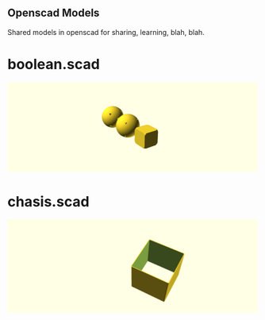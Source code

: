 ## Openscad Models

Shared models in openscad for sharing, learning, blah, blah.

# boolean.scad

<img src="boolean.png">

# chasis.scad

<img src="chasis.png">
